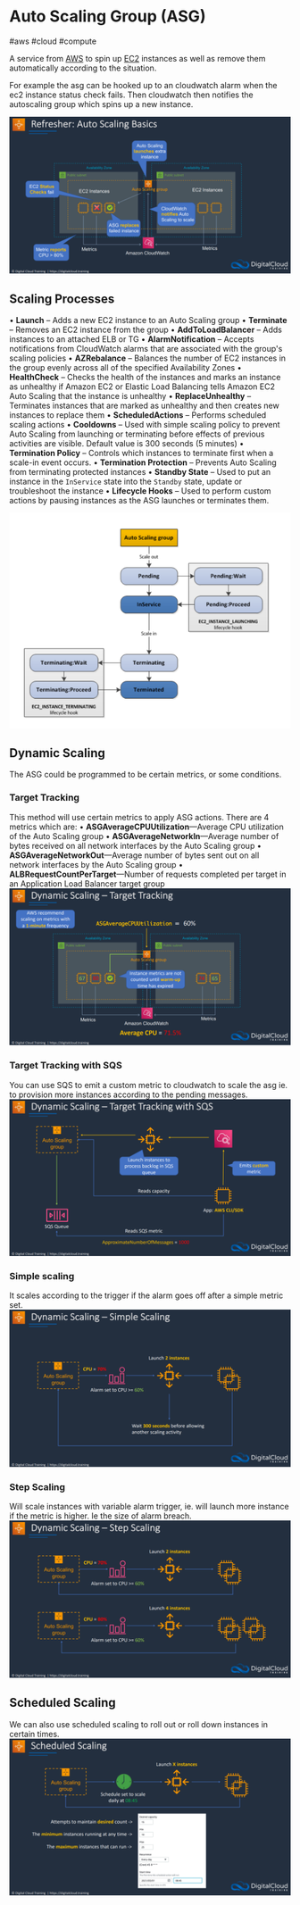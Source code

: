 # Auto Scaling Group (ASG)
#aws #cloud #compute 

A service from [AWS](Cloud%20Computing/AWS/AWS.md) to spin up [EC2](Cloud%20Computing/AWS/Compute/EC2.md) instances as well as remove them automatically according to the situation. 

For example the asg can be hooked up to an cloudwatch alarm when the ec2 instance status check fails. Then cloudwatch then notifies the autoscaling group which spins up a new instance.

![](Attachments/Pasted%20image%2020230305211052.png)

## Scaling Processes
• **Launch** – Adds a new EC2 instance to an Auto Scaling group
• **Terminate** – Removes an EC2 instance from the group
• **AddToLoadBalancer** – Adds instances to an attached ELB or TG
• **AlarmNotification** – Accepts notifications from CloudWatch alarms that
are associated with the group's scaling policies
• **AZRebalance** – Balances the number of EC2 instances in the group
evenly across all of the specified Availability Zones
• **HealthCheck** – Checks the health of the instances and marks an instance as unhealthy if Amazon EC2 or Elastic Load Balancing tells Amazon EC2 Auto Scaling that the instance is unhealthy
• **ReplaceUnhealthy** – Terminates instances that are marked as unhealthy and then creates new instances to replace them
• **ScheduledActions** – Performs scheduled scaling actions
• **Cooldowns** – Used with simple scaling policy to prevent Auto
Scaling from launching or terminating before effects of previous
activities are visible. Default value is 300 seconds (5 minutes)
• **Termination Policy** – Controls which instances to terminate first
when a scale-in event occurs.
• **Termination Protection** – Prevents Auto Scaling from terminating
protected instances
• **Standby State** – Used to put an instance in the `InService` state into
the `Standby` state, update or troubleshoot the instance
• **Lifecycle Hooks** – Used to perform custom actions by pausing instances as the ASG launches or terminates them.

![](Attachments/Pasted%20image%2020230305212652.png)


## Dynamic Scaling
The ASG could be programmed to be certain metrics, or some conditions.

### Target Tracking
This method will use certain metrics to apply ASG actions. There are 4 metrics which are:
• **ASGAverageCPUUtilization**—Average CPU utilization of the Auto
Scaling group
• **ASGAverageNetworkIn**—Average number of bytes received on all
network interfaces by the Auto Scaling group
• **ASGAverageNetworkOut**—Average number of bytes sent out on all
network interfaces by the Auto Scaling group
• **ALBRequestCountPerTarget**—Number of requests completed per
target in an Application Load Balancer target group
![](Attachments/Pasted%20image%2020230305211452.png)

### Target Tracking with SQS
You can use SQS to emit a custom metric to cloudwatch to scale the asg ie. to provision more instances according to the pending messages.
![](Attachments/Pasted%20image%2020230305211657.png)


### Simple scaling
It scales according to the trigger if the alarm goes off after a simple metric set.
![](Attachments/Pasted%20image%2020230305211844.png)

### Step Scaling
Will scale instances with variable alarm trigger, ie. will launch more instance if the metric is higher. Ie the size of alarm breach.
![](Attachments/Pasted%20image%2020230305211858.png)


## Scheduled Scaling
We can also use scheduled scaling to roll out or roll down instances in certain times. 
![](Attachments/Pasted%20image%2020230305212140.png)
